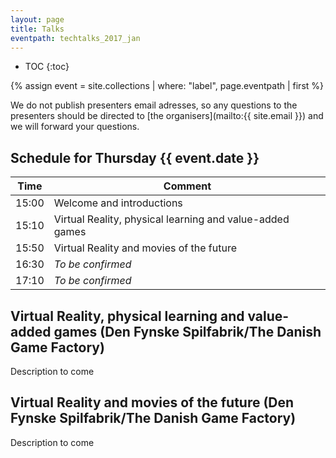 ```yaml
---
layout: page
title: Talks
eventpath: techtalks_2017_jan
---
```


* TOC
{:toc}

{% assign event = site.collections | where: "label", page.eventpath | first %}

We do not publish presenters email adresses, so any questions to the presenters should be directed to [the organisers](mailto:{{ site.email }}) and we will forward your questions.


## Schedule for Thursday {{ event.date }}


| Time  | Comment |
| ------------- | ------------- |
| 15:00 | Welcome and introductions |
| 15:10 | Virtual Reality, physical learning and value-added games |
| 15:50 | Virtual Reality and movies of the future |
| 16:30 | *To be confirmed* |
| 17:10 | *To be confirmed* |


## Virtual Reality, physical learning and value-added games (Den Fynske Spilfabrik/The Danish Game Factory)

Description to come

## Virtual Reality and movies of the future (Den Fynske Spilfabrik/The Danish Game Factory)

Description to come
